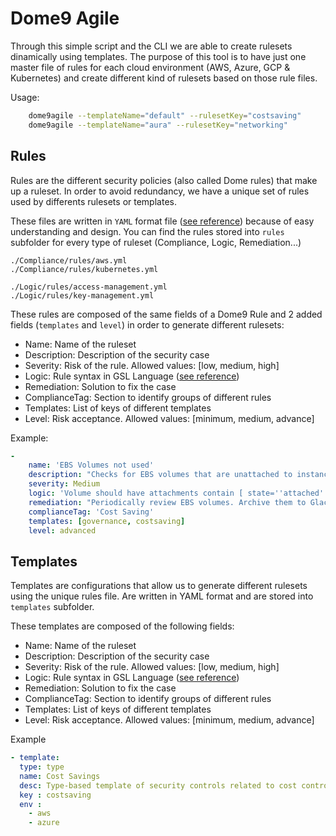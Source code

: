 # Dome9 Agile

Through this simple script and the CLI we are able to create rulesets dinamically using templates.
The purpose of this tool is to have just one master file of rules for each cloud environment (AWS, Azure, GCP & Kubernetes)
and create different kind of rulesets based on those rule files.

Usage:
```bash
    dome9agile --templateName="default" --rulesetKey="costsaving"
    dome9agile --templateName="aura" --rulesetKey="networking"
```

## Rules

Rules are the different security policies (also called Dome rules) that make up a ruleset.
In order to avoid redundancy, we have a unique set of rules used by differents rulesets or templates.

These files are written in `YAML` format file ([see reference](https://docs.ansible.com/ansible/latest/reference_appendices/YAMLSyntax.html)) 
because of easy understanding and design. You can find the rules stored into `rules` subfolder for
every type of ruleset (Compliance, Logic, Remediation...)

```
./Compliance/rules/aws.yml
./Compliance/rules/kubernetes.yml

./Logic/rules/access-management.yml
./Logic/rules/key-management.yml

```

These rules are composed of the same fields of a Dome9 Rule and 2 added fields (`templates` and `level`) in order to generate different rulesets:

- Name: Name of the ruleset
- Description: Description of the security case
- Severity: Risk of the rule. Allowed values: [low, medium, high]
- Logic: Rule syntax in GSL Language ([see reference](https://sc1.checkpoint.com/documents/CloudGuard_Dome9/Documentation/Compliance-and-Governance/GSL.html))
- Remediation: Solution to fix the case
- ComplianceTag: Section to identify groups of different rules
- Templates: List of keys of different templates
- Level: Risk acceptance. Allowed values: [minimum, medium, advance]

Example:

```yml
-
    name: 'EBS Volumes not used'
    description: "Checks for EBS volumes that are unattached to instances, for example, if they persist after an EC2 instance has been terminated. It is recommended to review of these volumes regularly, since they may contain sensitive company data, application, infrastructure or users.\nIn addition, removing unattached instances will lower your AWS bill"
    severity: Medium
    logic: 'Volume should have attachments contain [ state=''attached'' ]'
    remediation: "Periodically review EBS volumes. Archive them to Glacier, remove the volume entirely, or reattach them if they were inadvertently orphaned. \n\n1. Navigate to the the AWS console EC2 dashboard \n2. In the navigation pane, select Volumes \n3. Sort using the State column and locate the volumes marked 'available' \n4. Review the volume information (create date, size, status, etc) \n5. Determine if you wish to retain or remove each volume"
    complianceTag: 'Cost Saving'
    templates: [governance, costsaving]
    level: advanced
```


## Templates

Templates are configurations that allow us to generate different rulesets using the unique rules file.
Are written in YAML format and are stored into `templates` subfolder.

These templates are composed of the following fields:

- Name: Name of the ruleset
- Description: Description of the security case
- Severity: Risk of the rule. Allowed values: [low, medium, high]
- Logic: Rule syntax in GSL Language ([see reference](https://sc1.checkpoint.com/documents/CloudGuard_Dome9/Documentation/Compliance-and-Governance/GSL.html))
- Remediation: Solution to fix the case
- ComplianceTag: Section to identify groups of different rules
- Templates: List of keys of different templates
- Level: Risk acceptance. Allowed values: [minimum, medium, advance]

Example

```yml
- template:
  type: type
  name: Cost Savings
  desc: Type-based template of security controls related to cost control
  key : costsaving
  env :
    - aws
    - azure
```

## 